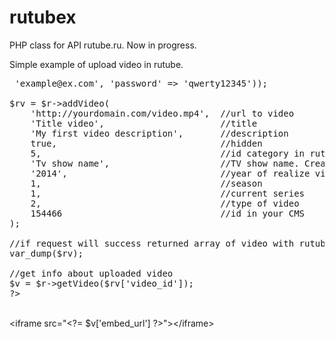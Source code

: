 rutubex
=======

PHP class for API rutube.ru. Now in progress.

Simple example of upload video in rutube.
<pre>
<?
include("rutubex.php");
$r = new rutubex('b1e28995fb913c1cd00007a453c610e8da0b1158');

//if you don't have token, use login/password
//$r = new rutubex(array('username' => 'example@ex.com', 'password' => 'qwerty12345'));

$rv = $r->addVideo(
    'http://yourdomain.com/video.mp4',  //url to video
    'Title video',                      //title
    'My first video description',       //description
    true,                               //hidden
    5,                                  //id category in rutube 1-13
    'Tv show name',                     //TV show name. Created automaticly on the rutube side by name
    '2014',                             //year of realize video
    1,                                  //season
    1,                                  //current series
    2,                                  //type of video
    154466                              //id in your CMS
);

//if request will success returned array of video with rutube id.
var_dump($rv);

//get info about uploaded video
$v = $r->getVideo($rv['video_id']);
?>
</pre>
<br/>
&lt;iframe src=&quot;&lt;?= $v['embed_url'] ?&gt;&quot;&gt;&lt;/iframe&gt;

